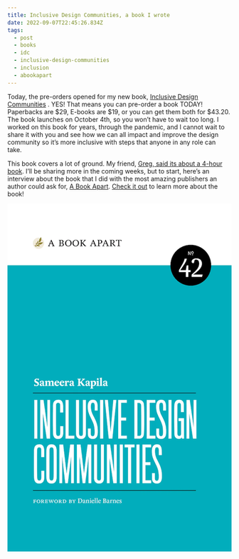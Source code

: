 ```yaml
---
title: Inclusive Design Communities, a book I wrote
date: 2022-09-07T22:45:26.834Z
tags:
  - post
  - books
  - idc
  - inclusive-design-communities
  - inclusion
  - abookapart
---
```

Today, the pre-orders opened for my new book, [Inclusive Design Communities](https://abookapart.com/products/inclusive-design-communities) . YES! That means you can pre-order a book TODAY! Paperbacks are $29, E-books are $19, or you can get them both for $43.20. The book launches on October 4th, so you won’t have to wait too long. I worked on this book for years, through the pandemic, and I cannot wait to share it with you and see how we can all impact and improve the design community so it’s more inclusive with steps that anyone in any role can take.

This book covers a lot of ground. My friend, [Greg, said its about a 4-hour book](https://twitter.com/Brilliantcrank/status/1567583690557128704). I’ll be sharing more in the coming weeks, but to start, here’s an interview about the book that I did with the most amazing publishers an author could ask for, [A Book Apart](https://abookapart.com/). [Check it out](https://abookapart.com/blogs/press/meet-the-book-inclusive-design-communities) to learn more about the book!

![A aqua-colored cover for the book "Inclusive Design Communities by Sameera Kapila, published with A Book Apart (their 42th book), and a foreword by Danielle Barnes](/static/img/idc-book-cover.png "IDC book cover")